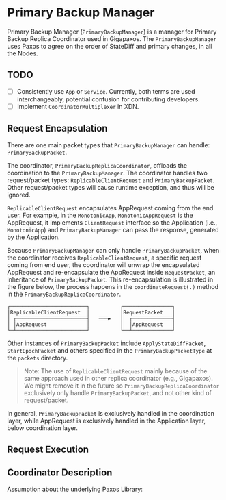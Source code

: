 # Primary Backup Manager

Primary Backup Manager (`PrimaryBackupManager`) is a manager for Primary Backup 
Replica Coordinator used in Gigapaxos. The `PrimaryBackupManager` uses Paxos to 
agree on the order of StateDiff and primary changes, in all the Nodes.

## TODO
- [ ] Consistently use `App` or `Service`. Currently, both terms are used 
      interchangeably, potential confusion for contributing developers. 
- [ ] Implement `CoordinatorMultiplexer` in XDN.

## Request Encapsulation

There are one main packet types that `PrimaryBackupManager` can handle: 
`PrimaryBackupPacket`.

The coordinator, `PrimaryBackupReplicaCoordinator`, offloads the coordination
to the `PrimaryBackupManager`. The coordinator handles two request/packet types:
`ReplicableClientRequest` and `PrimaryBackupPacket`. Other request/packet types
will cause runtime exception, and thus will be ignored.

`ReplicableClientRequest` encapsulates AppRequest coming from the end user.
For example, in the `MonotonicApp`, `MonotonicAppRequest` is the AppRequest,
it implements `ClientRequest` interface so the Application (i.e., `MonotonicApp`) 
and `PrimaryBackupManager` can pass the response, generated by the Application.

Because `PrimaryBackupManager` can only handle `PrimaryBackupPacket`, when the 
coordinator receives `ReplicableClientRequest`, a specific request coming from end 
user, the coordinator will unwrap the encapsulated AppRequest and re-encapsulate 
the AppRequest inside `RequestPacket`, an inheritance of `PrimaryBackupPacket`. 
This re-encapsulation is illustrated in the figure below, the process happens 
in the `coordinateRequest(.)` method in the `PrimaryBackupReplicaCoordinator`.

```
┌─────────────────────────┐          ┌────────────────┐
│ReplicableClientRequest  │          │RequestPacket   │
│ ┌───────────────────────┤   ───►   │  ┌─────────────┤
│ │AppRequest             │          │  │AppRequest   │
└─┴───────────────────────┘          └──┴─────────────┘
```
Other instances of `PrimaryBackupPacket` include `ApplyStateDiffPacket`, 
`StartEpochPacket` and others specified in the `PrimaryBackupPacketType`
at the `packets` directory.

> Note: The use of `ReplicableClientRequest` mainly because of the same 
approach used in other replica coordinator (e.g., Gigapaxos). We might 
remove it in the future so `PrimaryBackupReplicaCoordinator` exclusively 
only handle `PrimaryBackupPacket`, and not other kind of request/packet.

In general, `PrimaryBackupPacket` is exclusively handled in the coordination 
layer, while AppRequest is exclusively handled in the Application layer, 
below coordination layer. 

## Request Execution

## Coordinator Description

Assumption about the underlying Paxos Library:

